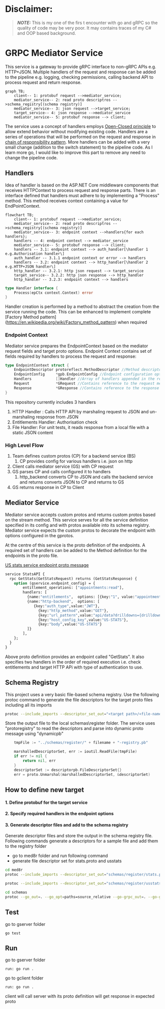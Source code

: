 # Disclaimer:
> **_NOTE:_**  This is my one of the firs t encounter with go and gRPC so the quality of code may be very poor. It may contains traces of my C# and OOP based background.

# GRPC Mediator Service
This service is a gateway to provide gRPC interface to non-gRPC APIs e.g. HTTP+JSON. Multiple handlers of the request and response can be added to  the pipeline e.g. logging, checking permissions, calling backend API to process request and return response.

```mermaid
graph TB;
    client-- 1: protobuf request -->mediator_service;
    mediator_service-- 2: read proto descriptros -->schema_registry[(schema registry)]
    mediator_service-- 3: json request -->target_service;
    target_service-- 4: json response -->mediator_service
    mediator_service-- 5: protobuf response --> client;
```

The service uses a concept of handlers employs [Open-Closed principle](https://en.wikipedia.org/wiki/Open%E2%80%93closed_principle) to allow extend behavior without modifying existing code. Handlers are a series of operations that will be performed on the request and response in [chain of responsibility pattern](https://en.wikipedia.org/wiki/Open%E2%80%93closed_principle). More handlers can be added with a very small change (addition to the switch statement) to the pipeline code. As I learn more go, I would like to improve this part to remove any need to change the pipeline code.

## Handlers
Idea of handler is based on the ASP.NET Core middleware components that receives HTTPContext to process request and response parts. There is an interface defined that handlers must adhere to by implementing a "Process" method. This method receives context containing a value for EndPointContext.

```mermaid
flowchart TB;
    client-- 1: protobuf request -->mediator_service;
    mediator_service-- 2: read proto descriptros -->schema_registry[(schema registry)]
    mediator_service-- 3: endpoint context -->handlers{for each handlers};
    handlers -- 4: endpoint context --> mediator_service
    mediator_service-- 5: protobuf response --> client;
    handlers -- 3.1: endpoint context --> auth_handler[\handler 1 e.g.Authorisation handler\]
    auth_handler -- 3.1.1 endpoint context or error --> handlers
    handlers -- 3.2: endpoint context --> http_handler[\handler 2 e.g.HTTP+JSON handler\]
    http_handler -- 3.2.1: http json request --> target_service
    target_service-- 3.2.2: http json response --> http_handler
    http_handler -- 3.2.3: endpoint context --> handlers

```

```go
type Handler interface {
	Process(epCtx context.Context) error
}
```
Handler creation is performed by a method to abstract the creation from the service running the code. This can be enhanced to implement complete [Factory Method pattern] (https://en.wikipedia.org/wiki/Factory_method_pattern) when required

### Endpoint Context
Mediator service prepares the EndpointContext based on the mediator request fields and target proto options. Endpoint Context contains set of fields required by handlers to process the request and response:

```go
type EndpointContext struct {
	EndpointDescriptor protoreflect.MethodDescriptor //Method descriptor (reflection) for the target endpoint
	EndpointConfig     *gpb.EndpointConfig //Endpoint configuration options defined by the target endpoint
	Handlers           []Handler //Array of handlers appended in the required order of execution based on the EndpointConfig
	Request            *GRequest //Contains reference to the request message. Each handler can read, validate or enrich it
	Response           *GResponse //Contains reference to the response message. Each handler can read, validate or enrich it
}
```

This repository currently includes 3 handlers

1. HTTP Handler : Calls HTTP API by marshaling request to JSON and un-marshaling response from JSON
2. Entitlements Handler: Authorisation check
3. File Handler: For unit tests, it reads response from a local file with a static JSON content


### High Level Flow

1. Team defines custom protos (CP) for a backend service (BS)
    1. CP provides config for various handlers i.e. json on http
2. Client calls mediator service (GS) with CP request
3. GS parses CP and calls configured it to handlers
    1. http_backend converts CP to JSON and calls the backend service and returns converts JSON to CP and returns to GS
4. GS returns response in CP to Client

## Mediator Service

Mediator service accepts custom protos and returns custom protos based on the stream method. This service serves for all the service definition specified in its config and with protos available into its schema registry.
Mediator service expects the custom protos to decorate the endpoint with options configured in the gprotos.


At the centre of this service is the proto definition of the endpoints. A required set of handlers can be added to the Method definition for the endpoints in the proto file.

[US stats service endpoint proto message](/schemas/usstats/usstats.proto)

```protobuf
service StatsAPI {
  rpc GetStats(GetStatsRequest) returns (GetStatsResponse) {
    option (gservice.endpoint_config) = {
        entitlement_operations: ["appointments:read"],
        handlers: [
          {name:"entitlements",  options: [{key:"1", value:"appointments:read"}]},
          {name:"http-backend",  options: [
             {key:"auth_type",value:"JWT"},
               {key:"http_method",value:"GET"},
               {key:"url_pattern",value:"api/data?drilldowns={drilldowns}&measures={measures}"},
               {key:"host_config_key",value:"US-STATS"},
               {key:"body",value:"US-STATS"}
          ]}
        ],
    };
  }
}
```

Above proto definition provides an endpoint called "GetStats". It also specifies two handlers in the order of required execution i.e. check entitlements and target HTTP APi with type of authentication to use.

## Schema Registry

This project uses a very basic file-based schema registry. Use the following protoc command to generate the file descriptors for the target proto files including all its imports
```bash
protoc --include_imports --descriptor_set_out="<target path>/<file-name>.proto-registry.pb" -I<import files path> <source path>/<file-name>.proto
```

Store the output file to the local schemas\register folder. The service uses "protoregistry" to read the descriptors and parse into dynamic proto message using "dynamicpb"


```go
	tmpFile := "../schemas/register/" + filename + "-registry.pb"

	marshalledDescriptorSet, err := ioutil.ReadFile(tmpFile)
	if err != nil {
		return nil, err
	}
	descriptorSet := descriptorpb.FileDescriptorSet{}
	err = proto.Unmarshal(marshalledDescriptorSet, &descriptorSet)
```


## How to define new target
#### 1. Define protobuf for the target service
#### 2. Specify required handlers in the endpoint options

#### 3. Generate descriptor files and add to the schema registry

Generate descriptor files and store the output in the schema registry file. Following commands generate a descriptors for a sample file and add them to the registry folder

- go to med8r folder and run following command
- generate file descriptor set for stats.proto and usstats

```bash
cd med8r
protoc --include_imports --descriptor_set_out="schemas/register/stats.proto-registry.pb" -Ischemas schemas/statsservice/stats.proto

protoc --include_imports --descriptor_set_out="schemas/register/usstats.proto-registry.pb" -Ischemas schemas/usstats/usstats.proto

cd schemas
protoc --go_out=. --go_opt=paths=source_relative --go-grpc_out=. --go-grpc_opt=paths=source_relative **/*.proto
```

## Test
go to gserver folder
```
go test
```
## Run
go to gserver folder
```
run: go run .
```
go to gclient folder
```
run: go run .
```

client will call server with its proto definition will get response in expected proto

